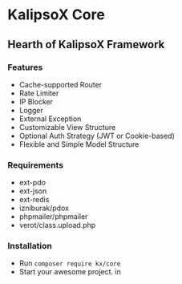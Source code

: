# KalipsoX Core

## Hearth of KalipsoX Framework

### Features

- Cache-supported Router
- Rate Limiter
- IP Blocker
- Logger
- External Exception
- Customizable View Structure
- Optional Auth Strategy (JWT or Cookie-based)
- Flexible and Simple Model Structure

### Requirements

- ext-pdo
- ext-json
- ext-redis
- izniburak/pdox
- phpmailer/phpmailer
- verot/class.upload.php

### Installation

- Run `composer require kx/core`
- Start your awesome project. in
